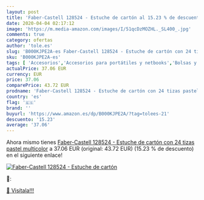 ```yaml
---
layout: post
title: 'Faber-Castell 128524 - Estuche de cartón al 15.23 % de descuento'
date: 2020-04-04 02:17:12
image: 'https://m.media-amazon.com/images/I/51qcDzMOZHL._SL400_.jpg'
comments: true
category: ofertas
author: 'tole.es'
slug: 'B000KJPE2A-es Faber-Castell 128524 - Estuche de cartón con 24 tizas...'
sku: 'B000KJPE2A-es'
tags: [ 'Accesorios','Accesorios para portátiles y netbooks','Bolsas y fundas para portátiles y netbooks','Bolígrafos, lápices y útiles de escritura','Fundas blandas para portátiles y netbooks','Informática','Oficina y papelería','Rotuladores permanentes','Rotuladores y subrayadores','faber-castell', ]
actualPrice: 37.06 EUR
currency: EUR
price: 37.06
comparePrice: 43.72 EUR
prodname: 'Faber-Castell 128524 - Estuche de cartón con 24 tizas pastel  multicolor'
country: 'es'
flag: '🇪🇸'
brand: ''
buyurl: 'https://www.amazon.es/dp/B000KJPE2A/?tag=tolees-21'
descuento: '15.23'
average: '37.06'
---
```


Ahora mismo tienes [Faber-Castell 128524 - Estuche de cartón con 24 tizas pastel  multicolor](https://www.amazon.es/dp/B000KJPE2A/?tag=tolees-21) a 37.06 EUR (original: 43.72 EUR) (15.23 %  de descuento) en el siguiente enlace!

[![Faber-Castell 128524 - Estuche de cartón](https://m.media-amazon.com/images/I/51qcDzMOZHL._SL400_.jpg)](https://www.amazon.es/dp/B000KJPE2A/?tag=tolees-21)

🔎:


[🛒 Visítala!!!](https://www.amazon.es/dp/B000KJPE2A/?tag=tolees-21)
